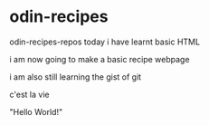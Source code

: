 # odin-recipes

odin-recipes-repos
today i have learnt basic HTML

i am now going to make a basic recipe webpage

i am also still learning the gist of git

c'est la vie

"Hello World!"